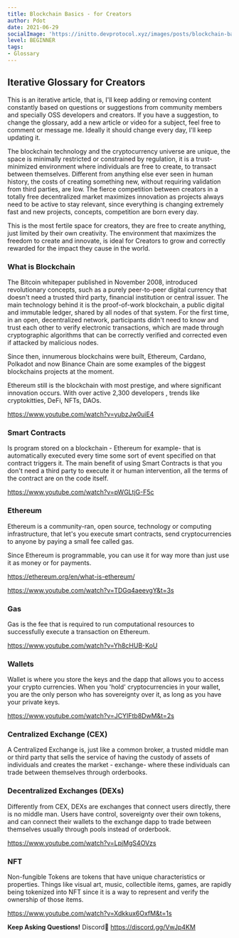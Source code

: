 ```yaml
---
title: Blockchain Basics - for Creators
author: Pdot
date: 2021-06-29
socialImage: 'https://initto.devprotocol.xyz/images/posts/blockchain-basics/ogp.png'
level: BEGINNER
tags:
- Glossary
---
```


## Iterative Glossary for Creators
This is an iterative article, that is, I'll keep adding or removing content constantly based on questions or suggestions from community members and specially OSS developers and creators. If you have a suggestion, to change the glossary, add a new article or video for a subject, feel free to comment or message me. Ideally it should change every day, I'll keep updating it.

The blockchain technology and the cryptocurrency universe are unique, the space is minimally restricted or constrained by regulation, it is a trust-minimized environment where individuals are free to create, to transact between themselves. Different from anything else ever seen in human history, the costs of creating something new, without requiring validation from third parties, are low. The fierce competition between creators in a totally free decentralized market maximizes innovation as projects always need to be active to stay relevant, since everything is changing extremely fast and new projects, concepts, competition are born every day.

This is the most fertile space for creators, they are free to create anything, just limited by their own creativity. The environment that maximizes the freedom to create and innovate, is ideal for Creators to grow and correctly rewarded for the impact they cause in the world.

### What is Blockchain
The Bitcoin whitepaper published in November 2008, introduced revolutionary concepts, such as a purely peer-to-peer digital currency that doesn't need a trusted third party, financial institution or central issuer. The main technology behind it is the proof-of-work blockchain, a public digital and immutable ledger, shared by all nodes of that system. For the first time, in an open, decentralized network, participants didn't need to know and trust each other to verify electronic transactions, which are made through cryptographic algorithms that can be correctly verified and corrected even if attacked by malicious nodes.

Since then, innumerous blockchains were built, Ethereum, Cardano, Polkadot and now Binance Chain are some examples of the biggest blockchains projects at the moment.

Ethereum still is the blockchain with most prestige, and where significant innovation occurs. With over active 2,300 developers , trends like cryptokitties, DeFi, NFTs, DAOs.

https://www.youtube.com/watch?v=yubzJw0uiE4

### Smart Contracts
Is program stored on a blockchain - Ethereum for example- that is automatically executed every time some sort of event specified on that contract triggers it. The main benefit of using Smart Contracts is that you don't need a third party to execute it or human intervention, all the terms of the contract are on the code itself.

https://www.youtube.com/watch?v=pWGLtjG-F5c

### Ethereum
Ethereum is a community-ran, open source, technology or computing infrastructure, that let's you execute smart contracts, send cryptocurrencies to anyone by paying a small fee called gas.

Since Ethereum is programmable, you can use it for way more than just use it as money or for payments.

https://ethereum.org/en/what-is-ethereum/

https://www.youtube.com/watch?v=TDGq4aeevgY&t=3s

### Gas
Gas is the fee that is required to run computational resources to successfully execute a transaction on Ethereum.

https://www.youtube.com/watch?v=Yh8cHUB-KoU

### Wallets
Wallet is where you store the keys and the dapp that allows you to access your crypto currencies. When you 'hold' cryptocurrencies in your wallet, you are the only person who has sovereignty over it, as long as you have your private keys.

https://www.youtube.com/watch?v=JCYIFtb8DwM&t=2s

### Centralized Exchange (CEX)
A Centralized Exchange is, just like a common broker, a trusted middle man or third party that sells the service of having the custody of assets of individuals and creates the market - exchange- where these individuals can trade between themselves through orderbooks.

### Decentralized Exchanges (DEXs)
Differently from CEX, DEXs are exchanges that connect users directly, there is no middle man. Users have control, sovereignty over their own tokens, and can connect their wallets to the exchange dapp to trade between themselves usually through pools instead of orderbook.

https://www.youtube.com/watch?v=LpjMgS4OVzs

### NFT   
Non-fungible Tokens are tokens that have unique characteristics or properties. Things like visual art, music, collectible items, games, are rapidly being tokenized into NFT since it is a way to represent and verify the ownership of those items.

https://www.youtube.com/watch?v=Xdkkux6OxfM&t=1s

**Keep Asking Questions!**
Discord👾 https://discord.gg/VwJp4KM
